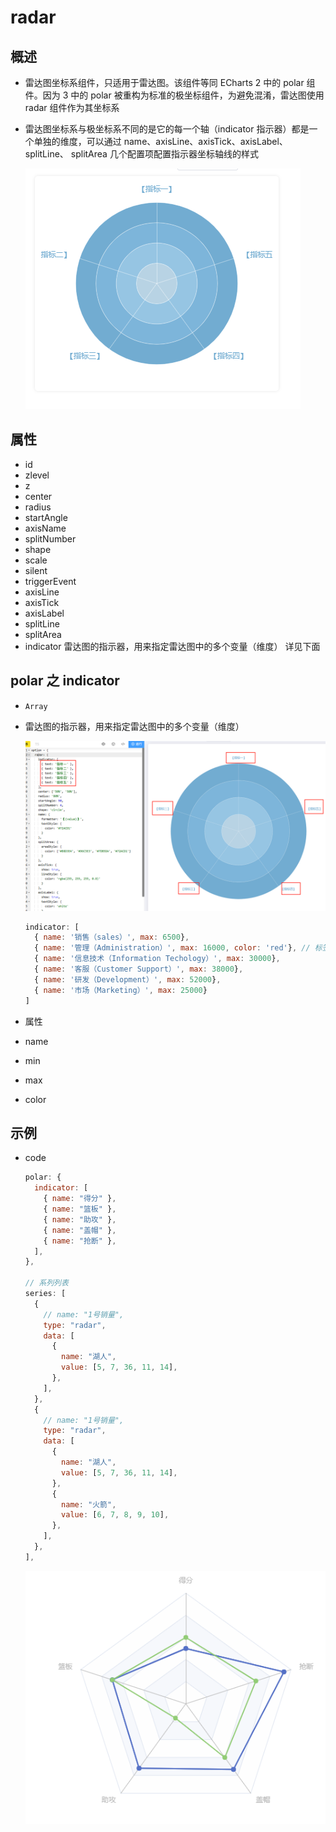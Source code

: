 # radar

## 概述

+ 雷达图坐标系组件，只适用于雷达图。该组件等同 ECharts 2 中的 polar 组件。因为 3 中的 polar 被重构为标准的极坐标组件，为避免混淆，雷达图使用 radar 组件作为其坐标系

+ 雷达图坐标系与极坐标系不同的是它的每一个轴（indicator 指示器）都是一个单独的维度，可以通过 name、axisLine、axisTick、axisLabel、splitLine、 splitArea 几个配置项配置指示器坐标轴线的样式

  ![alt text](images/雷达图.png)

## 属性

+ id
+ zlevel
+ z
+ center
+ radius
+ startAngle
+ axisName
+ splitNumber
+ shape
+ scale
+ silent
+ triggerEvent
+ axisLine
+ axisTick
+ axisLabel
+ splitLine
+ splitArea
+ indicator 雷达图的指示器，用来指定雷达图中的多个变量（维度） 详见下面

## polar 之 indicator

+ `Array`
+ 雷达图的指示器，用来指定雷达图中的多个变量（维度）

  ![alt text](images/radar之indicator.png)

  ```js
  indicator: [
    { name: '销售（sales）', max: 6500},
    { name: '管理（Administration）', max: 16000, color: 'red'}, // 标签设置为红色
    { name: '信息技术（Information Techology）', max: 30000},
    { name: '客服（Customer Support）', max: 38000},
    { name: '研发（Development）', max: 52000},
    { name: '市场（Marketing）', max: 25000}
  ]
  ```

+ 属性

+ name
+ min
+ max
+ color

## 示例

+ code

  ```js
  polar: {
    indicator: [
      { name: "得分" },
      { name: "篮板" },
      { name: "助攻" },
      { name: "盖帽" },
      { name: "抢断" },
    ],
  },

  // 系列列表
  series: [
    {
      // name: "1号销量",
      type: "radar",
      data: [
        {
          name: "湖人",
          value: [5, 7, 36, 11, 14],
        },
      ],
    },
    {
      // name: "1号销量",
      type: "radar",
      data: [
        {
          name: "湖人",
          value: [5, 7, 36, 11, 14],
        },
        {
          name: "火箭",
          value: [6, 7, 8, 9, 10],
        },
      ],
    },
  ],
  ```

    ![alt text](images/radar示例.png)
